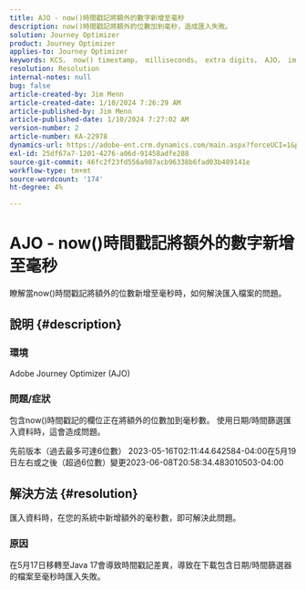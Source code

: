 ```yaml
---
title: AJO - now()時間戳記將額外的數字新增至毫秒
description: now()時間戳記將額外的位數加到毫秒，造成匯入失敗。
solution: Journey Optimizer
product: Journey Optimizer
applies-to: Journey Optimizer
keywords: KCS， now() timestamp， milliseconds， extra digits， AJO， import failure， Adobe Journey Optimizer， Java 17
resolution: Resolution
internal-notes: null
bug: false
article-created-by: Jim Menn
article-created-date: 1/10/2024 7:26:29 AM
article-published-by: Jim Menn
article-published-date: 1/10/2024 7:27:02 AM
version-number: 2
article-number: KA-22978
dynamics-url: https://adobe-ent.crm.dynamics.com/main.aspx?forceUCI=1&pagetype=entityrecord&etn=knowledgearticle&id=86db618c-89af-ee11-a569-6045bd006268
exl-id: 25df67a7-1201-4276-a06d-91458adfe288
source-git-commit: 46fc2f23fd556a987acb96338b6fad03b489141e
workflow-type: tm+mt
source-wordcount: '174'
ht-degree: 4%

---
```


# AJO - now()時間戳記將額外的數字新增至毫秒


瞭解當now()時間戳記將額外的位數新增至毫秒時，如何解決匯入檔案的問題。

## 說明 {#description}


### 環境

Adobe Journey Optimizer (AJO)

### 問題/症狀

包含now()時間戳記的欄位正在將額外的位數加到毫秒數。 使用日期/時間篩選匯入資料時，這會造成問題。

先前版本（過去最多可達6位數） 2023-05-16T02:11:44.642584-04:00在5月19日左右或之後（超過6位數）變更2023-06-08T20:58:34.483010503-04:00


## 解決方法 {#resolution}


匯入資料時，在您的系統中新增額外的毫秒數，即可解決此問題。

### 原因

在5月17日移轉至Java 17會導致時間戳記差異，導致在下載包含日期/時間篩選器的檔案至毫秒時匯入失敗。
